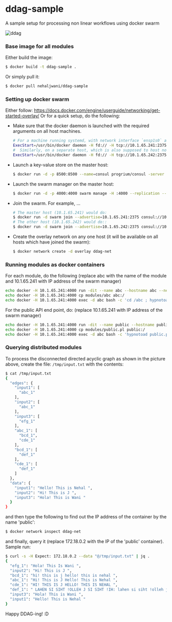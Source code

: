 # ddag-sample
A sample setup for processing non linear workflows using docker swarm

![ddag](https://cloud.githubusercontent.com/assets/1779189/14381786/a1d4c222-fda6-11e5-880b-82916d4a03fb.png)

### Base image for all modules
Either build the image:
```bash
$ docker build -t ddag-sample .
```
Or simply pull it:
```bash
$ docker pull nehaljwani/ddag-sample
```
### Setting up docker swarm

Either follow: https://docs.docker.com/engine/userguide/networking/get-started-overlay/
Or for a quick setup, do the following:
- Make sure that the docker daemon is launched with the required arguments on all host machines. 

    ```bash
    # For a machine running systemd, with network interface `ensp1s0` and IP address `10.1.65.241`, the line on the master host would look like:
    ExecStart=/usr/bin/docker daemon -H fd:// -H tcp://10.1.65.241:2375 --cluster-advertise enp1s0:2375 --cluster-store consul://10.1.65.241:8500
    #  Similarly, on a separate host, which is also supposed to host nodes of this swarm, running systemd, with network interface `eth0` and IP address `10.1.65.242`,  the line would look like:
    ExecStart=/usr/bin/docker daemon -H fd:// -H tcp://10.1.65.242:2375 --cluster-advertise eth0:2375 --cluster-store consul://10.1.65.241:8500
    ```
- Launch a key-value store on the master host:

    ```bash
    $ docker run -d -p 8500:8500 --name=consul progrium/consul -server -bootstrap
    ```
- Launch the swarm manager on the master host:

    ```bash
    $ docker run -d -p 4000:4000 swarm manage -H :4000 --replication --advertise 10.1.65.241:4000 consul://10.1.65.241:8500
    ```
        
- Join the swarm. For example, ...

    ```bash
    # The master host (10.1.65.241) would do:
    $ docker run -d swarm join --advertise=10.1.65.241:2375 consul://10.1.65.241:8500
    # The other host (10.1.65.242) would do::
    $ docker run -d swarm join --advertise=10.1.65.242:2375 consul://10.1.65.241:8500
    ```
- Create the overlay network on any one host (it will be available on all hosts which have joined the swarm): 

    ```bash
    $ docker network create -d overlay ddag-net
    ```

### Running modules as docker containers
For each module, do the following (replace abc with the name of the module and 10.1.65.241 with IP address of the swarm manager)
```bash
echo docker -H 10.1.65.241:4000 run -dit --name abc --hostname abc --net ddag-net nehaljwani/ddag-base:latest /bin/bash
echo docker -H 10.1.65.241:4000 cp modules/abc abc:/
echo docker -H 10.1.65.241:4000 exec -d abc bash -c 'cd /abc ; hypnotoad api.pl'
```
For the public API end point, do: (replace 10.1.65.241 with IP address of the swarm manager)
```bash
echo docker -H 10.1.65.241:4000 run -dit --name public --hostname public --net ddag-net nehaljwani/ddag-base:latest /bin/bash
echo docker -H 10.1.65.241:4000 cp modules/public.pl public:/
echo docker -H 10.1.65.241:4000 exec -d abc bash -c 'hypnotoad public.pl'
```

### Querying distributed modules
To process the disconnected directed acyclic graph as shown in the picture above, create the file: `/tmp/input.txt` with the contents:
```bash
$ cat /tmp/input.txt
{
  "edges": {
    "input1": [
      "abc_1"
    ],
    "input2": [
      "abc_1"
    ],
    "input3": [
      "efg_1"
    ],
    "abc_1": [
      "bcd_1",
      "cde_1"
    ],
    "bcd_1": [
      "def_1"
    ],
    "cde_1": [
      "def_1"
    ]
  },
  "data": {
    "input1": "Hello! This is Nehal ",
    "input2": "Hi! This is J ",
    "input3": "Hola! This is Wani "
  }
}
```
and then type the following to find out the IP address of the container by the name 'public':
```bash
$ docker network inspect ddag-net
```
and finally, query it (replace 172.18.0.2 with the IP of the 'public' container). Sample run:
```bash
$ curl -s -H Expect: 172.18.0.2 --data "@/tmp/input.txt" | jq .
{
  "efg_1": "Hola! This Is Wani ",
  "input2": "Hi! This is J ",
  "bcd_1": "hi! this is j hello! this is nehal ",
  "abc_1": "Hi! This is J Hello! This is Nehal ",
  "cde_1": "HI! THIS IS J HELLO! THIS IS NEHAL ",
  "def_1": " LAHEN SI SIHT !OLLEH J SI SIHT !IH: lahen si siht !olleh j si siht !ih",
  "input3": "Hola! This is Wani ",
  "input1": "Hello! This is Nehal "
}
```

Happy DDAG-ing! :D
